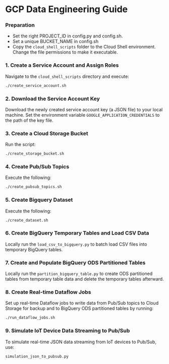 # GCP Data Engineering Guide

### Preparation
- Set the right PROJECT_ID in config.py and config.sh.
- Set a unique BUCKET_NAME in config.sh
- Copy the `cloud_shell_scripts` folder to the Cloud Shell environment. Change the file permissions to make it executable. 


### 1. Create a Service Account and Assign Roles
Navigate to the `cloud_shell_scripts` directory and execute:
```sh
./create_service_account.sh
```

### 2. Download the Service Account Key
Download the newly created service account key (a JSON file) to your local machine. Set the environment variable `GOOGLE_APPLICATION_CREDENTIALS` to the path of the key file.

### 3. Create a Cloud Storage Bucket
Run the script:
```sh
./create_storage_bucket.sh
```

### 4. Create Pub/Sub Topics
Execute the following:
```sh
./create_pubsub_topics.sh
```

### 5. Create Bigquery Dataset
Execute the following:
```sh
./create_dataset.sh
```

### 6. Create BigQuery Temporary Tables and Load CSV Data
Locally run the `load_csv_to_bigquery.py` to batch load CSV files into temporary BigQuery tables.

### 7. Create and Populate BigQuery ODS Partitioned Tables
Locally run the `partition_bigquery_table.py` to create ODS partitioned tables from temporary table data and delete the temporary tables afterward.

### 8. Create Real-time Dataflow Jobs
Set up real-time Dataflow jobs to write data from Pub/Sub topics to Cloud Storage for backup and to BigQuery ODS partitioned tables by running:
```sh
./run_dataflow_jobs.sh
```

### 9. Simulate IoT Device Data Streaming to Pub/Sub
To simulate real-time JSON data streaming from IoT devices to Pub/Sub, use:
```sh
simulation_json_to_pubsub.py
```